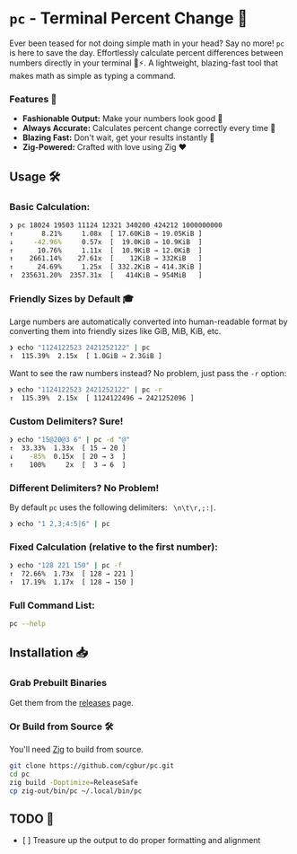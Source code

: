 # `pc` - Terminal Percent Change 🚀

Ever been teased for not doing simple math in your head? Say no more! `pc` is
here to save the day. Effortlessly calculate percent differences between
numbers directly in your terminal 🧮⚡. A lightweight, blazing-fast tool that
makes math as simple as typing a command.

### Features 🌟

- **Fashionable Output:** Make your numbers look good 🎩
- **Always Accurate:** Calculates percent change correctly every time 🎯
- **Blazing Fast:** Don't wait, get your results instantly 🚀
- **Zig-Powered:** Crafted with love using Zig ❤️

## Usage 🛠️

### Basic Calculation:

```sh
❯ pc 18024 19503 11124 12321 340200 424212 1000000000
↑       8.21%     1.08x  [ 17.60KiB → 19.05KiB ]
↓     -42.96%     0.57x  [  19.0KiB → 10.9KiB  ]
↑      10.76%     1.11x  [  10.9KiB → 12.0KiB  ]
↑    2661.14%    27.61x  [    12KiB → 332KiB   ]
↑      24.69%     1.25x  [ 332.2KiB → 414.3KiB ]
↑  235631.20%  2357.31x  [   414KiB → 954MiB   ]
```

### Friendly Sizes by Default 🎓

Large numbers are automatically converted into human-readable format by
converting them into friendly sizes like GiB, MiB, KiB, etc.

```sh
❯ echo "1124122523 2421252122" | pc
↑  115.39%  2.15x  [ 1.0GiB → 2.3GiB ]
```

Want to see the raw numbers instead? No problem, just pass the `-r` option:

```sh
❯ echo "1124122523 2421252122" | pc -r
↑  115.39%  2.15x  [ 1124122496 → 2421252096 ]
```

### Custom Delimiters? Sure!

```sh
❯ echo "15@20@3 6" | pc -d "@"
↑  33.33%  1.33x  [ 15 → 20 ]
↓    -85%  0.15x  [ 20 → 3  ]
↑    100%     2x  [  3 → 6  ]
```

### Different Delimiters? No Problem!

By default `pc` uses the following delimiters: ` \n\t\r,;:|`.

```sh
❯ echo "1 2,3;4:5|6" | pc
```

### Fixed Calculation (relative to the first number):

```sh
❯ echo "128 221 150" | pc -f
↑  72.66%  1.73x  [ 128 → 221 ]
↑  17.19%  1.17x  [ 128 → 150 ]
```

### Full Command List:

```sh
pc --help
```

## Installation 📥

### Grab Prebuilt Binaries

Get them from the [releases](https://github.com/cgbur/pc/releases) page.

### Or Build from Source 🛠️

You'll need [Zig](https://ziglang.org) to build from source.

```sh
git clone https://github.com/cgbur/pc.git
cd pc
zig build -Doptimize=ReleaseSafe
cp zig-out/bin/pc ~/.local/bin/pc
```

## TODO 📝

- \[ \] Treasure up the output to do proper formatting and alignment
